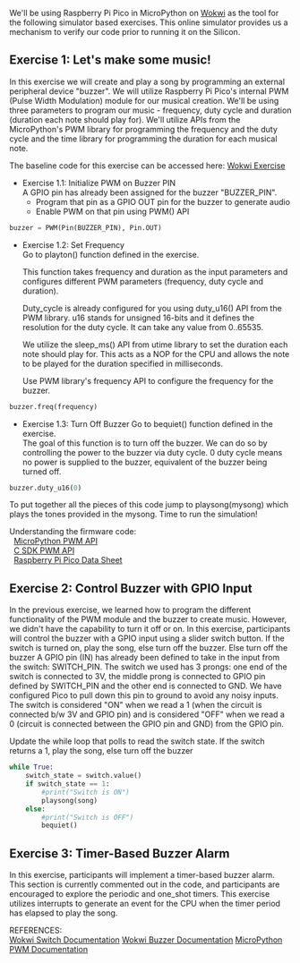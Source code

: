 We'll be using Raspberry Pi Pico in MicroPython on [Wokwi](https://wokwi.com) as the tool for the following simulator based exercises. This online simulator provides us a mechanism to verify our code prior to running it on the Silicon.


## **Exercise 1: Let's make some music!**
In this exercise we will create and play a song by programming an external peripheral device "buzzer". We will utilize Raspberry Pi Pico's internal PWM (Pulse Width Modulation) module for our musical creation.
We'll be using three parameters to program our music - frequency, duty cycle and duration (duration each note should play for). We'll utilize APIs from the MicroPython's PWM library for programming the frequency and the duty cycle and the time library for programming the duration for each musical note.

The baseline code for this exercise can be accessed here: [Wokwi Exercise](https://wokwi.com/projects/375088126383940609)

* Exercise 1.1: Initialize PWM on Buzzer PIN<br>
    A GPIO pin has already been assigned for the buzzer "BUZZER_PIN".
    - Program that pin as a GPIO OUT pin for the buzzer to generate audio
    - Enable PWM on that pin using PWM() API

```python
buzzer = PWM(Pin(BUZZER_PIN), Pin.OUT)
```


* Exercise 1.2: Set Frequency<br>
    Go to playton() function defined in the exercise.<br>

    This function takes frequency and duration as the input parameters and configures different PWM parameters (frequency, duty cycle and duration).

    Duty_cycle is already configured for you using duty_u16() API from the PWM library. u16 stands for unsigned 16-bits and it defines the resolution for the duty cycle. It can take any value from 0..65535.

    We utilize the sleep_ms() API from utime library to set the duration each note should play for. This acts as a NOP for the CPU and allows the note to be played for the duration specified in milliseconds.

    Use PWM library's frequency API to configure the frequency for the buzzer.

```python
buzzer.freq(frequency)
```
* Exercise 1.3: Turn Off Buzzer
    Go to bequiet() function defined in the exercise.<br>
    The goal of this function is to turn off the buzzer. We can do so by controlling the power to the buzzer via duty cycle. 0 duty cycle means no power is supplied to the buzzer, equivalent of the buzzer being    turned off. 
```python
buzzer.duty_u16(0)
```

To put together all the pieces of this code jump to playsong(mysong) which plays the tones provided in the mysong. Time to run the simulation!


Understanding the firmware code:<br>
&nbsp; [MicroPython PWM API](https://github.com/micropython/micropython/blob/0bafdaf5f0f44295597cf2db8c36447675183339/ports/rp2/machine_pwm.c#L274) <br>
&nbsp; [C SDK PWM API](https://github.com/raspberrypi/pico-sdk/blob/6a7db34ff63345a7badec79ebea3aaef1712f374/src/rp2_common/hardware_pwm/include/hardware/pwm.h#L274) <br>
&nbsp; [Raspberry Pi Pico Data Sheet](https://datasheets.raspberrypi.com/rp2040/rp2040-datasheet.pdf)


## Exercise 2: Control Buzzer with GPIO Input
In the previous exercise, we learned how to program the different functionality of the PWM module and the buzzer to create music. However, we didn't have the capability to turn it off or on.
In this exercise, participants will control the buzzer with a GPIO input using a slider switch button. If the switch is turned on, play the song, else turn off the buzzer. Else turn off the buzzer
A GPIO pin (IN) has already been defined to take in the input from the switch: SWITCH_PIN. The switch we used has 3 prongs: one end of the switch is connected to 3V, the middle prong is connected to GPIO pin defined by SWITCH_PIN and the other end is connected to GND. We have configured Pico to pull down this pin to ground to avoid any noisy inputs. The switch is considered "ON" when we read a 1 (when the circuit is connected b/w 3V and GPIO pin) and is considered "OFF" when we read a 0 (circuit is connected between the GPIO pin and GND) from the GPIO pin.

Update the while loop that polls to read the switch state. If the switch returns a 1, play the song, else turn off the buzzer <br>

```python
while True:
    switch_state = switch.value()
    if switch_state == 1:
        #print("Switch is ON")
        playsong(song)
    else:
        #print("Switch is OFF")
        bequiet()
```

## Exercise 3: Timer-Based Buzzer Alarm

In this exercise, participants will implement a timer-based buzzer alarm. This section is currently commented out in the code, and participants are encouraged to explore the periodic and one_shot timers.
This exercise utilizes interrupts to generate an event for the CPU when the timer period has elapsed to play the song.

REFERENCES:<br>
[Wokwi Switch Documentation](https://docs.wokwi.com/parts/wokwi-slide-switch)
[Wokwi Buzzer Documentation](https://docs.wokwi.com/parts/wokwi-buzzer)
[MicroPython PWM Documentation](https://docs.micropython.org/en/latest/library/machine.PWM.html?highlight=pwm)




